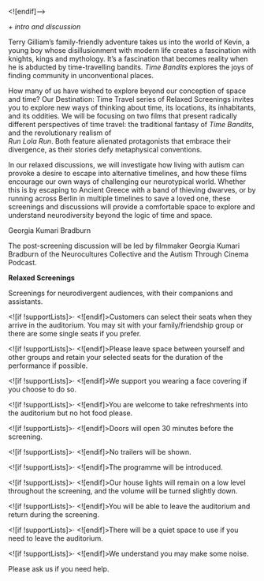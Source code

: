

<![endif]-->

_+ intro and discussion_

Terry Gilliam’s family-friendly adventure takes us into the world of Kevin, a young boy whose disillusionment with modern life creates a fascination with knights, kings and mythology. It’s a fascination that becomes reality when he is abducted by time-travelling bandits. _Time Bandits_ explores the joys of finding community in unconventional places.

How many of us have wished to explore beyond our conception of space and time? Our Destination: Time Travel series of Relaxed Screenings invites you to explore new ways of thinking about time, its locations, its inhabitants, and its oddities. We will be focusing on two films that present radically different perspectives of time travel: the traditional fantasy of _Time Bandits_, and the revolutionary realism of  
_Run Lola Run_. Both feature alienated protagonists that embrace their divergence, as their stories defy metaphysical conventions.

In our relaxed discussions, we will investigate how living with autism can provoke a desire to escape into alternative timelines, and how these films encourage our own ways of challenging our neurotypical world. Whether this is by escaping to Ancient Greece with a band of thieving dwarves, or by running across Berlin in multiple timelines to save a loved one, these screenings and discussions will provide a comfortable space to explore and understand neurodiversity beyond the logic of time and space.

Georgia Kumari Bradburn

The post-screening discussion will be led by filmmaker Georgia Kumari Bradburn of the Neurocultures Collective and the Autism Through Cinema Podcast.

**Relaxed Screenings**

Screenings for neurodivergent audiences, with their companions and assistants.

<![if !supportLists]>· <![endif]>Customers can select their seats when they arrive in the auditorium. You may sit with your family/friendship group or there are some single seats if you prefer.

<![if !supportLists]>· <![endif]>Please leave space between yourself and other groups and retain your selected seats for the duration of the performance if possible.

<![if !supportLists]>· <![endif]>We support you wearing a face covering if you choose to do so.

<![if !supportLists]>· <![endif]>You are welcome to take refreshments into the auditorium but no hot food please.

<![if !supportLists]>· <![endif]>Doors will open 30 minutes before the screening.

<![if !supportLists]>· <![endif]>No trailers will be shown.

<![if !supportLists]>· <![endif]>The programme will be introduced.

<![if !supportLists]>· <![endif]>Our house lights will remain on a low level throughout the screening, and the volume will be turned slightly down.

<![if !supportLists]>· <![endif]>You will be able to leave the auditorium and return during the screening.

<![if !supportLists]>· <![endif]>There will be a quiet space to use if you need to leave the auditorium.

<![if !supportLists]>· <![endif]>We understand you may make some noise.

Please ask us if you need help.
<!--stackedit_data:
eyJoaXN0b3J5IjpbLTkyMDE5MjE2NV19
-->